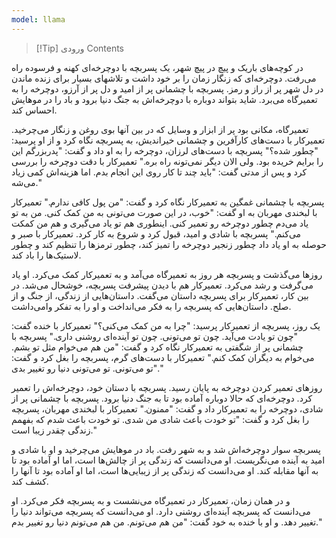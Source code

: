 ```yaml
---
model: llama
---
```


> [!Tip] ورودی
> Contents

در کوچه‌های باریک و پیچ در پیچ شهر، یک پسربچه با دوچرخه‌ای کهنه و فرسوده راه می‌رفت. دوچرخه‌ای که زنگار زمان را بر خود داشت و تلاشهای بسیار برای زنده ماندن در دل شهر پر از راز و رمز. پسربچه با چشمانی پر از امید و دل پر از آرزو، دوچرخه را به تعمیرگاه می‌برد. شاید بتواند دوباره با دوچرخه‌اش به جنگ دنیا برود و باد را در موهایش احساس کند.

تعمیرگاه، مکانی بود پر از ابزار و وسایل که در بین آنها بوی روغن و زنگار می‌چرخید. تعمیرکار با دست‌های کارآفرین و چشمانی خیراندیش، به پسربچه نگاه کرد و از او پرسید: "چطور شده؟" پسربچه با دست‌های لرزان، دوچرخه را به او داد و گفت: "پدربزرگم این را برایم خریده بود. ولی الان دیگر نمی‌تونه راه بره." تعمیرکار با دقت دوچرخه را بررسی کرد و پس از مدتی گفت: "باید چند تا کار روی این انجام بدم. اما هزینه‌اش کمی زیاد می‌شه."

پسربچه با چشمانی غمگین به تعمیرکار نگاه کرد و گفت: "من پول کافی ندارم." تعمیرکار با لبخندی مهربان به او گفت: "خوب، در این صورت می‌تونی به من کمک کنی. من به تو یاد می‌دم چطور دوچرخه رو تعمیر کنی. اینطوری هم تو یاد می‌گیری و هم من کمکت می‌کنم." پسربچه با شادی و امید، قبول کرد و شروع به کار کرد. تعمیرکار با صبر و حوصله به او یاد داد چطور زنجیر دوچرخه را تمیز کند، چطور ترمزها را تنظیم کند و چطور لاستیک‌ها را باد کند.

روزها می‌گذشت و پسربچه هر روز به تعمیرگاه می‌آمد و به تعمیرکار کمک می‌کرد. او یاد می‌گرفت و رشد می‌کرد. تعمیرکار هم با دیدن پیشرفت پسربچه، خوشحال می‌شد. در بین کار، تعمیرکار برای پسربچه داستان می‌گفت. داستان‌هایی از زندگی، از جنگ و از صلح. داستان‌هایی که پسربچه را به فکر می‌انداخت و او را به تفکر وامی‌داشت.

یک روز، پسربچه از تعمیرکار پرسید: "چرا به من کمک می‌کنی؟" تعمیرکار با خنده گفت: "چون تو یادت می‌آید. چون تو می‌تونی. چون تو آینده‌ای روشنی داری." پسربچه با چشمانی پر از شگفتی به تعمیرکار نگاه کرد و گفت: "من هم می‌خوام مثل تو بشم. می‌خوام به دیگران کمک کنم." تعمیرکار با دست‌های گرم، پسربچه را بغل کرد و گفت: "تو می‌تونی. تو می‌تونی دنیا رو تغییر بدی."

روزهای تعمیر کردن دوچرخه به پایان رسید. پسربچه با دستان خود، دوچرخه‌اش را تعمیر کرد. دوچرخه‌ای که حالا دوباره آماده بود تا به جنگ دنیا برود. پسربچه با چشمانی پر از شادی، دوچرخه را به تعمیرکار داد و گفت: "ممنون." تعمیرکار با لبخندی مهربان، پسربچه را بغل کرد و گفت: "تو خودت باعث شادی من شدی. تو خودت باعث شدم که بفهمم زندگی چقدر زیبا است."

پسربچه سوار دوچرخه‌اش شد و به شهر رفت. باد در موهایش می‌چرخید و او با شادی و امید به آینده می‌نگریست. او می‌دانست که زندگی پر از چالش‌ها است، اما او آماده بود تا به آنها مقابله کند. او می‌دانست که زندگی پر از زیبایی‌ها است، اما او آماده بود تا آنها را کشف کند.

و در همان زمان، تعمیرکار در تعمیرگاه می‌نشست و به پسربچه فکر می‌کرد. او می‌دانست که پسربچه آینده‌ای روشنی دارد. او می‌دانست که پسربچه می‌تواند دنیا را تغییر دهد. و او با خنده به خود گفت: "من هم می‌تونم. من هم می‌تونم دنیا رو تغییر بدم."
